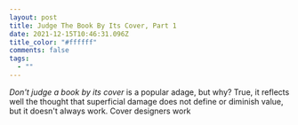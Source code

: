 ```yaml
---
layout: post
title: Judge The Book By Its Cover, Part 1
date: 2021-12-15T10:46:31.096Z
title_color: "#ffffff"
comments: false
tags:
  - ""
---
```

*Don't judge a book by its cover* is a popular adage, but why? True, it reflects well the thought that superficial damage does not define or diminish value, but it doesn't always work. Cover designers work